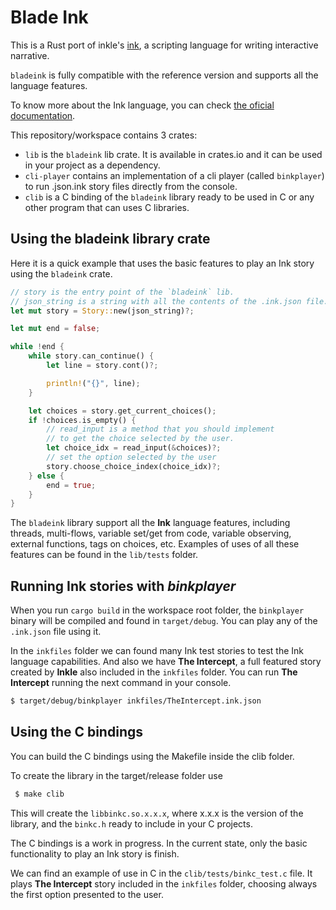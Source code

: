 # Blade Ink
This is a Rust port of inkle's [ink](https://github.com/inkle/ink), a scripting language for writing interactive narrative.

`bladeink` is fully compatible with the reference version and supports all the language features.

To know more about the Ink language, you can check [the oficial documentation](https://github.com/inkle/ink/blob/master/Documentation/WritingWithInk.md).

This repository/workspace contains 3 crates:

- `lib` is the `bladeink` lib crate. It is available in crates.io and it can be used in your project as a dependency.
- `cli-player` contains an implementation of a cli player (called `binkplayer`) to run .json.ink story files directly from the console.
- `clib` is a C binding of the `bladeink` library ready to be used in C or any other program that can uses C libraries.

## Using the bladeink library crate

Here it is a quick example that uses the basic features to play an Ink story using the `bladeink` crate.

```rust
// story is the entry point of the `bladeink` lib.
// json_string is a string with all the contents of the .ink.json file.
let mut story = Story::new(json_string)?;

let mut end = false;

while !end {
    while story.can_continue() {
        let line = story.cont()?;

        println!("{}", line);
    }

    let choices = story.get_current_choices();
    if !choices.is_empty() {
        // read_input is a method that you should implement
        // to get the choice selected by the user.
        let choice_idx = read_input(&choices)?;
        // set the option selected by the user
        story.choose_choice_index(choice_idx)?;
    } else {
        end = true;
    }
}
```

The `bladeink` library support all the **Ink** language features, including threads, multi-flows, variable set/get from code, variable observing, external functions, tags on choices, etc. Examples of uses of all these features can be found in the `lib/tests` folder.


## Running Ink stories with *binkplayer*

When you run `cargo build` in the workspace root folder, the `binkplayer` binary will be compiled and found in `target/debug`. You can play any of the `.ink.json` file using it.

In the `inkfiles` folder we can found many Ink test stories to test the Ink language capabilities. And also we have **The Intercept**, a full featured story created by **Inkle** also included in the `inkfiles` folder. You can run **The Intercept** running the next command in your console.

```bash
$ target/debug/binkplayer inkfiles/TheIntercept.ink.json
```

## Using the C bindings

You can build the C bindings using the Makefile inside the clib folder.

To create the library in the target/release folder use

```bash
 $ make clib
```

This will create the `libbinkc.so.x.x.x`, where x.x.x is the version of the library, and the `binkc.h` ready to include in your C projects.

The C bindings is a work in progress. In the current state, only the basic functionality to play an Ink story is finish.

We can find an example of use in C in the `clib/tests/binkc_test.c` file. It plays **The Intercept** story included in the `inkfiles` folder, choosing always the first option presented to the user.